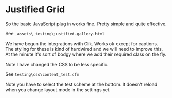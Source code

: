 # Justified Grid

So the basic JavaScript plug in works fine. Pretty simple and quite effective.

See `_assets\_testing\justified-gallery.html`

We have begun the integrations with Clik. Works ok except for captions. The styling for these is kind of hardwired and we will need to improve this. At the minute it's sort of bodgy where we add their required class on the fly.

Note I have changed the CSS to be less specific.

See `testing\css\content_test.cfm`

Note you have to select the test scheme at the bottom. It doesn't reload when you change layout mode in the settings yet.


